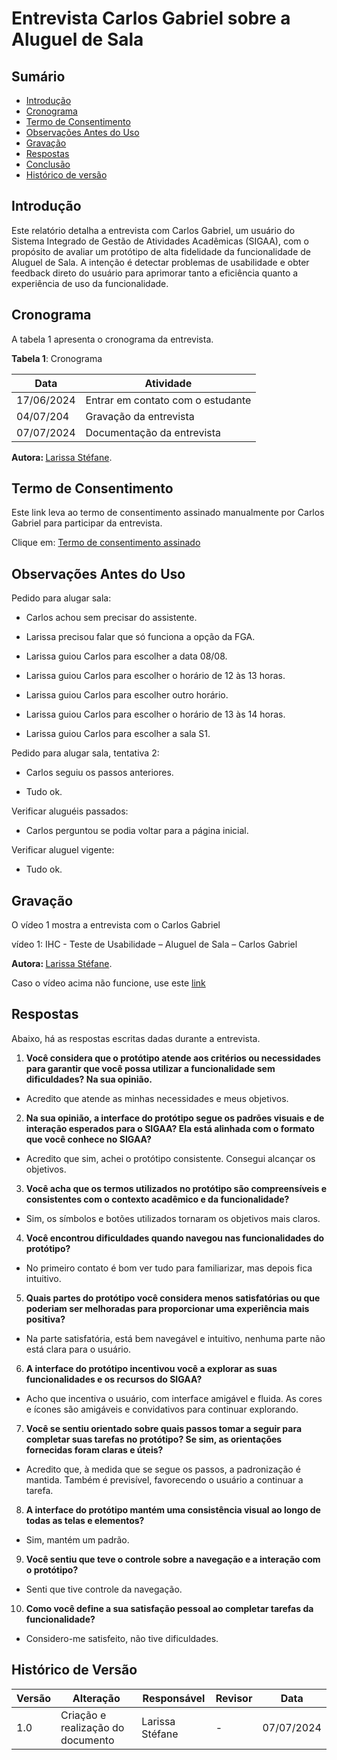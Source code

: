 # Entrevista Carlos Gabriel sobre a Aluguel de Sala


## Sumário

* [Introdução](#Introdução)
* [Cronograma](#Cronograma)
* [Termo de Consentimento](#Termo-de-Consentimento)
* [Observações Antes do Uso](#Observações-Antes-do-Uso)
* [Gravação](#Gravação)
* [Respostas](#Respostas)
* [Conclusão](#Conclusão)
* [Histórico de versão](#Histórico-de-versão)

## Introdução

Este relatório detalha a entrevista com Carlos Gabriel, um usuário do Sistema Integrado de Gestão de Atividades Acadêmicas (SIGAA), com o propósito de avaliar um protótipo de alta fidelidade da funcionalidade de Aluguel de Sala. A intenção é detectar problemas de usabilidade e obter feedback direto do usuário para aprimorar tanto a eficiência quanto a experiência de uso da funcionalidade.

## Cronograma

A tabela 1 apresenta o cronograma da entrevista.

**Tabela 1**: Cronograma

| Data | Atividade |
| - | - |
|17/06/2024 | Entrar em contato com o estudante |
| 04/07/204 | Gravação da entrevista |
| 07/07/2024 | Documentação da entrevista |

<b> Autora: </b> <a href="https://github.com/SkywalkerSupreme">Larissa Stéfane</a>.

## Termo de Consentimento

Este link leva ao termo de consentimento assinado manualmente por Carlos Gabriel para participar da entrevista.

Clique em: [Termo de consentimento assinado]()

## Observações Antes do Uso

Pedido para alugar sala:

- Carlos achou sem precisar do assistente.

- Larissa precisou falar que só funciona a opção da FGA.

- Larissa guiou Carlos para escolher a data 08/08.

- Larissa guiou Carlos para escolher o horário de 12 às 13 horas.

- Larissa guiou Carlos para escolher outro horário.

- Larissa guiou Carlos para escolher o horário de 13 às 14 horas.

- Larissa guiou Carlos para escolher a sala S1.


Pedido para alugar sala, tentativa 2:

- Carlos seguiu os passos anteriores.

- Tudo ok.

Verificar aluguéis passados:

- Carlos perguntou se podia voltar para a página inicial.


Verificar aluguel vigente:

- Tudo ok.

## Gravação

O vídeo 1 mostra a entrevista com o Carlos Gabriel

vídeo 1: IHC - Teste de Usabilidade – Aluguel de Sala – Carlos Gabriel

<b> Autora: </b> <a href="https://github.com/SkywalkerSupreme">Larissa Stéfane</a>.

Caso o vídeo acima não funcione, use este [link]()

## Respostas

Abaixo, há as respostas escritas dadas durante a entrevista.

1. **Você considera que o protótipo atende aos critérios ou necessidades para garantir que você possa utilizar a funcionalidade sem dificuldades? Na sua opinião.**

- Acredito que atende as minhas necessidades e meus objetivos.

2. **Na sua opinião, a interface do protótipo segue os padrões visuais e de interação esperados para o SIGAA? Ela está alinhada com o formato que você conhece no SIGAA?**

- Acredito que sim, achei o protótipo consistente. Consegui alcançar os objetivos.

3. **Você acha que os termos utilizados no protótipo são compreensíveis e consistentes com o contexto acadêmico e da funcionalidade?**

- Sim, os símbolos e botões utilizados tornaram os objetivos mais claros.

4. **Você encontrou dificuldades quando navegou nas funcionalidades do protótipo?**

- No primeiro contato é bom ver tudo para familiarizar, mas depois fica intuitivo.

5. **Quais partes do protótipo você considera menos satisfatórias ou que poderiam ser melhoradas para proporcionar uma experiência mais positiva?**

- Na parte satisfatória, está bem navegável e intuitivo, nenhuma parte não está clara para o usuário.

6. **A interface do protótipo incentivou você a explorar as suas funcionalidades e os recursos do SIGAA?**

- Acho que incentiva o usuário, com interface amigável e fluida. As cores e ícones são amigáveis e convidativos para continuar explorando.

7. **Você se sentiu orientado sobre quais passos tomar a seguir para completar suas tarefas no protótipo? Se sim, as orientações fornecidas foram claras e úteis?**

- Acredito que, à medida que se segue os passos, a padronização é mantida. Também é previsível, favorecendo o usuário a continuar a tarefa.

8. **A interface do protótipo mantém uma consistência visual ao longo de todas as telas e elementos?**

- Sim, mantém um padrão.

9. **Você sentiu que teve o controle sobre a navegação e a interação com o protótipo?**

- Senti que tive controle da navegação.

10. **Como você define a sua satisfação pessoal ao completar tarefas da funcionalidade?**

- Considero-me satisfeito, não tive dificuldades.


## Histórico de Versão


| Versão | Alteração | Responsável | Revisor | Data |
| - | - | - | - | - |
| 1.0 | Criação e realização do documento| Larissa Stéfane| - | 07/07/2024 |
